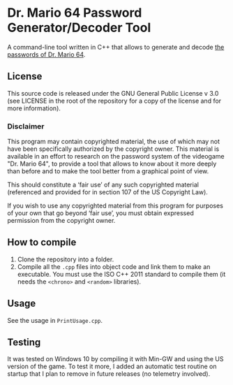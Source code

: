 # Dr. Mario 64 Password Generator/Decoder Tool
A command-line tool written in C++ that allows to generate and decode [the passwords of Dr. Mario 64](https://tcrf.net/Dr._Mario_64#Passwords).
## License
This source code is released under the GNU General Public License v 3.0 (see LICENSE in the root of the repository for a copy of the license and for more information).
### Disclaimer
This program may contain copyrighted material, the use of which may not have been specifically authorized by the copyright owner.
This material is available in an effort to research on the password system of the videogame "Dr. Mario 64", to provide a tool that allows to know about it more deeply than before and to make the tool better from a graphical point of view.

This should constitute a ‘fair use’ of any such copyrighted material (referenced and provided for in section 107 of the US Copyright Law).

If you wish to use any copyrighted material from this program for purposes of your own that go beyond ‘fair use’, you must obtain expressed permission from the copyright owner.
## How to compile
1. Clone the repository into a folder.
2. Compile all the `.cpp` files into object code and link them to make an executable.
   You must use the ISO C++ 2011 standard to compile them (it needs the `<chrono>` and `<random>` libraries).
## Usage
See the usage in `PrintUsage.cpp`.
## Testing
It was tested on Windows 10 by compiling it with Min-GW and using the US version of the game.
To test it more, I added an automatic test routine on startup that I plan to remove in future releases (no telemetry involved).